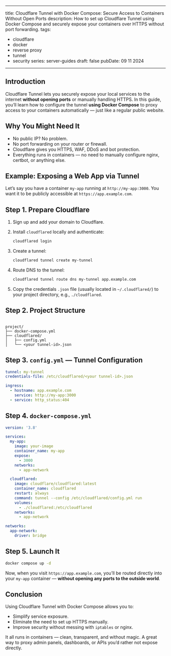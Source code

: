 
---
title: Cloudflare Tunnel with Docker Compose: Secure Access to Containers Without Open Ports
description: How to set up Cloudflare Tunnel using Docker Compose and securely expose your containers over HTTPS without port forwarding.
tags:
  - cloudflare
  - docker
  - reverse proxy
  - tunnel
  - security
series: server-guides
draft: false
pubDate: 09 11 2024
---

## Introduction

Cloudflare Tunnel lets you securely expose your local services to the internet **without opening ports** or manually handling HTTPS. In this guide, you’ll learn how to configure the tunnel **using Docker Compose** to proxy access to your containers automatically — just like a regular public website.

## Why You Might Need It

- No public IP? No problem.
- No port forwarding on your router or firewall.
- Cloudflare gives you HTTPS, WAF, DDoS and bot protection.
- Everything runs in containers — no need to manually configure nginx, certbot, or anything else.

## Example: Exposing a Web App via Tunnel

Let’s say you have a container `my-app` running at `http://my-app:3000`. You want it to be publicly accessible at `https://app.example.com`.

## Step 1. Prepare Cloudflare

1. Sign up and add your domain to Cloudflare.
2. Install `cloudflared` locally and authenticate:

    ```bash
    cloudflared login
    ```

3. Create a tunnel:

    ```bash
    cloudflared tunnel create my-tunnel
    ```

4. Route DNS to the tunnel:

    ```bash
    cloudflared tunnel route dns my-tunnel app.example.com
    ```

5. Copy the credentials `.json` file (usually located in `~/.cloudflared/`) to your project directory, e.g., `./cloudflared`.

## Step 2. Project Structure

````

project/
├── docker-compose.yml
├── cloudflared/
│   ├── config.yml
│   └── <your tunnel-id>.json

````

## Step 3. `config.yml` — Tunnel Configuration

```yaml
tunnel: my-tunnel
credentials-file: /etc/cloudflared/<your tunnel-id>.json

ingress:
  - hostname: app.example.com
    service: http://my-app:3000
  - service: http_status:404
````

## Step 4. `docker-compose.yml`

```yaml
version: '3.8'

services:
  my-app:
    image: your-image
    container_name: my-app
    expose:
      - 3000
    networks:
      - app-network

  cloudflared:
    image: cloudflare/cloudflared:latest
    container_name: cloudflared
    restart: always
    command: tunnel --config /etc/cloudflared/config.yml run
    volumes:
      - ./cloudflared:/etc/cloudflared
    networks:
      - app-network

networks:
  app-network:
    driver: bridge
```

## Step 5. Launch It

```bash
docker compose up -d
```

Now, when you visit `https://app.example.com`, you’ll be routed directly into your `my-app` container — **without opening any ports to the outside world**.

## Conclusion

Using Cloudflare Tunnel with Docker Compose allows you to:

* Simplify service exposure.
* Eliminate the need to set up HTTPS manually.
* Improve security without messing with `iptables` or nginx.

It all runs in containers — clean, transparent, and without magic. A great way to proxy admin panels, dashboards, or APIs you’d rather not expose directly.
